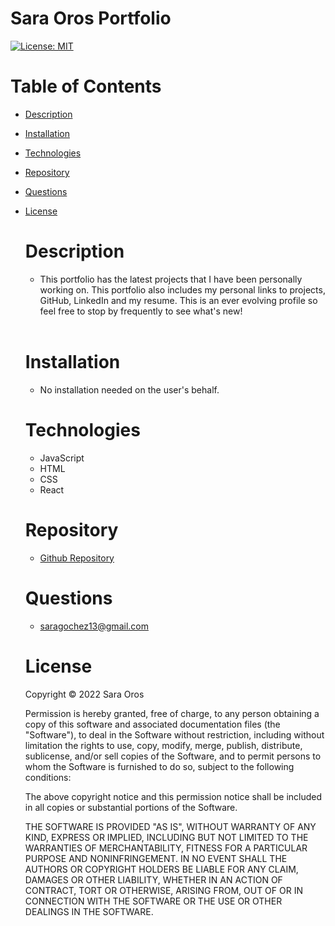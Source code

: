 # Sara Oros Portfolio

[![License: MIT](https://img.shields.io/badge/License-MIT-yellow.svg)](https://opensource.org/licenses/MIT)

# Table of Contents

- [Description](#description)
- [Installation](#installation)
- [Technologies](#technologies)
- [Repository](#repository)
- [Questions](#questions)
- [License](#license)

  # Description

  - This portfolio has the latest projects that I have been personally working on. This portfolio also includes my personal links to projects, GitHub, LinkedIn and my resume. This is an ever evolving profile so feel free to stop by frequently to see what's new!
  <br />


  # Installation

  - No installation needed on the user's behalf.

  # Technologies

  - JavaScript
  - HTML
  - CSS
  - React

  # Repository

  - <a href="https://github.com/saraoros">Github Repository</a>

  # Questions

  - saragochez13@gmail.com

  # License

  Copyright © 2022 Sara Oros

  Permission is hereby granted, free of charge, to any person obtaining a copy of this software and associated documentation files (the "Software"), to deal in the Software without restriction, including without limitation the rights to use, copy, modify, merge, publish, distribute, sublicense, and/or sell copies of the Software, and to permit persons to whom the Software is furnished to do so, subject to the following conditions:

  The above copyright notice and this permission notice shall be included in all copies or substantial portions of the Software.

  THE SOFTWARE IS PROVIDED "AS IS", WITHOUT WARRANTY OF ANY KIND, EXPRESS OR IMPLIED, INCLUDING BUT NOT LIMITED TO THE WARRANTIES OF MERCHANTABILITY, FITNESS FOR A PARTICULAR PURPOSE AND NONINFRINGEMENT. IN NO EVENT SHALL THE AUTHORS OR COPYRIGHT HOLDERS BE LIABLE FOR ANY CLAIM, DAMAGES OR OTHER LIABILITY, WHETHER IN AN ACTION OF CONTRACT, TORT OR OTHERWISE, ARISING FROM, OUT OF OR IN CONNECTION WITH THE SOFTWARE OR THE USE OR OTHER DEALINGS IN THE SOFTWARE.
